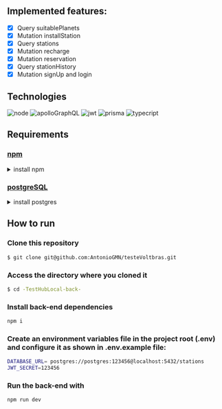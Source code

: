 ## Implemented features:

- [x] Query suitablePlanets
- [x] Mutation installStation
- [x] Query stations
- [x] Mutation recharge
- [x] Mutation reservation
- [x] Query stationHistory 
- [x] Mutation signUp and login

## Technologies

<p>

  <img alt="node" src="https://img.shields.io/badge/node.js-6DA55F?style=for-the-badge&logo=node.js&logoColor=white"/>
  <img alt="apolloGraphQL" src="https://img.shields.io/badge/-ApolloGraphQL-311C87?style=for-the-badge&logo=apollo-graphql"/>
  <img alt="jwt" src="https://img.shields.io/badge/JWT-black?style=for-the-badge&logo=JSON%20web%20tokens"/>
  <img alt="prisma" src="https://img.shields.io/badge/Prisma-3982CE?style=for-the-badge&logo=Prisma&logoColor=white"/>
  <img alt="typecript" src="https://img.shields.io/badge/typescript-%23007ACC.svg?style=for-the-badge&logo=typescript&logoColor=white"/>
  

</p>

## Requirements

### [npm](https://www.npmjs.com/)

<details>
    <summary>install npm</summary>

```bash
wget -qO- <https://raw.githubusercontent.com/nvm-sh/nvm/v0.38.0/install.sh> | bash

## Or this command
wget -qO- https://raw.githubusercontent.com/nvm-sh/nvm/v0.38.0/install.sh | bash

# Close and open terminal
nvm install --lts
nvm use --lts
# Verify node version
node --version # Must show v14.16.1
# Verify npm version
npm -v
```

</details>

### [postgreSQL](https://www.postgresql.org/)

<details>
    <summary>install postgres</summary>

```bash
sudo apt install postgresql postgresql-contrib
```
</details>

## How to run

### Clone this repository

```bash
$ git clone git@github.com:AntonioGMN/testeVoltbras.git
```

### Access the directory where you cloned it

```bash
$ cd -TestHubLocal-back-
```

### Install back-end dependencies

```bash
npm i
```

### Create an environment variables file in the project root (.env) and configure it as shown in .env.example file:

```bash
DATABASE_URL= postgres://postgres:123456@localhost:5432/stations
JWT_SECRET=123456
```

### Run the back-end with

```bash
npm run dev
```

